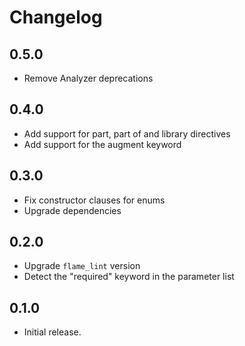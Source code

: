 # Changelog

## 0.5.0

- Remove Analyzer deprecations

## 0.4.0

- Add support for part, part of and library directives
- Add support for the augment keyword

## 0.3.0

- Fix constructor clauses for enums
- Upgrade dependencies

## 0.2.0

- Upgrade `flame_lint` version
- Detect the "required" keyword in the parameter list

## 0.1.0

- Initial release.
